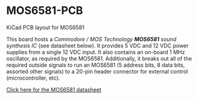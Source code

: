 # MOS6581-PCB
KiCad PCB layout for MOS6581

This board hosts a _Commodore / MOS Technology **MOS6581** sound synthesis IC_ (see datasheet below). It provides 5 VDC and 12 VDC power supplies from a single 12 VDC input. It also contains an on-board 1 MHz oscillator, as required by the MOS6581. Additionally, it breaks out all of the required outside signals to run an MOS6581 (5 address bits, 8 data bits, assorted other signals) to a 20-pin header connector for external control (microcontroller, etc).

[Click here for the MOS6581 datasheet](http://archive.6502.org/datasheets/mos_6581_sid.pdf)
